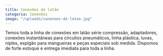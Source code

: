 ```yaml
---
title: Conexões de latão
categoria: Conexões
image: "/uploads/conexoes-de-latao.jpg"
---
```


Temos toda a linha de conexões em latão série compressão, adaptadores, conexões instantâneas para circuitos pneumáticos, linha plástica, luvas, niples, espigão para mangueiras e peças especiais sob medida. Dispomos de forte estoque e entrega imediata para toda a linha.

